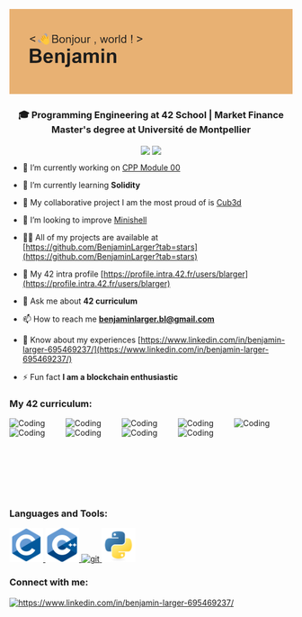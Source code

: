![MasterHead](https://github.com/BenjaminLarger/BenjaminLarger/blob/main/header.png)

<h3 align="center">🎓 Programming Engineering at 42 School | Market Finance Master's degree at Université de Montpellier</h3>
<div align="center">
  <img align="center" width="200" src="https://media.licdn.com/dms/image/D4D12AQH87JCWFrJa0w/article-cover_image-shrink_600_2000/0/1663149034083?e=2147483647&v=beta&t=WTDV1QJflRlzNIOafKgUuYaQANdUDvRobPYfe2Wd4bI">
  <img align="center" width="200" src="https://www.montpellier-management.fr/wp-content/uploads/2023/02/logo_um_2022_rouge_RVB-1.png">
</div>

- 🔭 I’m currently working on [CPP Module 00](https://github.com/BenjaminLarger/C-)

- 🌱 I’m currently learning **Solidity**

- 👯 My collaborative project I am the most proud of is [Cub3d](https://github.com/DorukEmre/cub3d)

- 🤝 I’m looking to improve [Minishell](https://github.com/BenjaminLarger/minishell)

- 👨‍💻 All of my projects are available at [https://github.com/BenjaminLarger?tab=stars](https://github.com/BenjaminLarger?tab=stars)

- 📝 My 42 intra profile [https://profile.intra.42.fr/users/blarger](https://profile.intra.42.fr/users/blarger)

- 💬 Ask me about **42 curriculum**

- 📫 How to reach me **benjaminlarger.bl@gmail.com**

- 📄 Know about my experiences [https://www.linkedin.com/in/benjamin-larger-695469237/](https://www.linkedin.com/in/benjamin-larger-695469237/)

- ⚡ Fun fact **I am a blockchain enthusiastic**

<h3 align="left">My 42 curriculum:</h3>
<img align="left" alt="Coding" width="100" src="https://github.com/ayogun/42-project-badges/blob/main/badges/libfte.png">
<img align="left" alt="Coding" width="100" src="https://github.com/ayogun/42-project-badges/blob/main/badges/get_next_linee.png">
<img align="left" alt="Coding" width="100" src="https://github.com/ayogun/42-project-badges/blob/main/badges/born2beroote.png">
<img align="left" alt="Coding" width="100" src="https://github.com/ayogun/42-project-badges/blob/main/badges/ft_printfe.png">
<img align="left" alt="Coding" width="100" src="https://github.com/ayogun/42-project-badges/blob/main/badges/pipexm.png">
<img align="left" alt="Coding" width="100" src="https://github.com/ayogun/42-project-badges/blob/main/badges/so_longm.png">
<img align="left" alt="Coding" width="100" src="https://github.com/ayogun/42-project-badges/blob/main/badges/push_swape.png">
<img align="left" alt="Coding" width="100" src="https://github.com/ayogun/42-project-badges/blob/main/badges/philosopherse.png">
<img align="left" alt="Coding" width="100" src="https://github.com/ayogun/42-project-badges/blob/main/badges/cub3dm.png">
<br><br>
<br><br>
<br><br>
<br><br>


<h3 align="left">Languages and Tools:</h3>
<p align="left"> <a href="https://www.cprogramming.com/" target="_blank" rel="noreferrer"> <img src="https://raw.githubusercontent.com/devicons/devicon/master/icons/c/c-original.svg" alt="c" width="60" height="60"/> </a> <a href="https://www.w3schools.com/cpp/" target="_blank" rel="noreferrer"> <img src="https://raw.githubusercontent.com/devicons/devicon/master/icons/cplusplus/cplusplus-original.svg" alt="cplusplus" width="60" height="60"/> </a> <a href="https://git-scm.com/" target="_blank" rel="noreferrer"> <img src="https://www.vectorlogo.zone/logos/git-scm/git-scm-icon.svg" alt="git" width="60" height="60"/> </a> <a href="https://www.python.org" target="_blank" rel="noreferrer"> <img src="https://raw.githubusercontent.com/devicons/devicon/master/icons/python/python-original.svg" alt="python" width="60" height="60"/> </a> </p>

<h3 align="left">Connect with me:</h3>
<p align="left">
<a href="https://linkedin.com/in/https://www.linkedin.com/in/benjamin-larger-695469237/" target="blank"><img align="center" src="https://raw.githubusercontent.com/rahuldkjain/github-profile-readme-generator/master/src/images/icons/Social/linked-in-alt.svg" alt="https://www.linkedin.com/in/benjamin-larger-695469237/" height="60" width="80" /></a>
</p>


